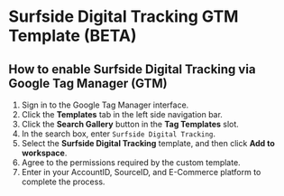 # Surfside Digital Tracking GTM Template (BETA)

## How to enable Surfside Digital Tracking via Google Tag Manager (GTM)

1. Sign in to the Google Tag Manager interface.
2. Click the **Templates** tab in the left side navigation bar.
3. Click the **Search Gallery** button in the **Tag Templates** slot.
4. In the search box, enter `Surfside Digital Tracking`.
5. Select the **Surfside Digital Tracking** template, and then click **Add to workspace**.
6. Agree to the permissions required by the custom template.
7. Enter in your AccountID, SourceID, and E-Commerce platform to complete the process. 
